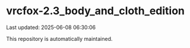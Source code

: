 # vrcfox-2.3_body_and_cloth_edition

Last updated: 2025-06-08 06:30:06

This repository is automatically maintained.
